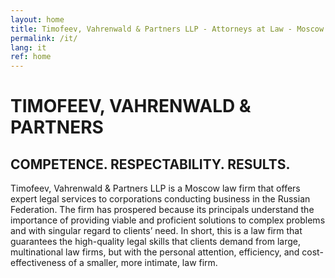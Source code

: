 ```yaml
---
layout: home
title: Timofeev, Vahrenwald & Partners LLP - Attorneys at Law - Moscow Law Firm
permalink: /it/
lang: it
ref: home
---
```


# TIMOFEEV, VAHRENWALD &amp; PARTNERS

## COMPETENCE. RESPECTABILITY. RESULTS.

<p class="introduction">Timofeev, Vahrenwald & Partners LLP is a Moscow law firm that offers expert legal services to corporations conducting business in the Russian Federation. The firm has prospered because its principals understand the importance of providing viable and proficient solutions to complex problems and with singular regard to clients’ need. In short, this is a law firm that guarantees the high-quality legal skills that clients demand from large, multinational law firms, but with the personal attention, efficiency, and cost-effectiveness of a smaller, more intimate, law firm.</p>
